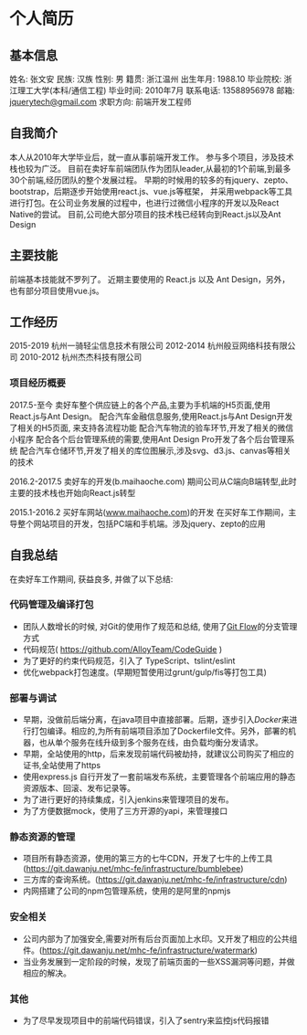 # 个人简历

##  基本信息
姓名: 张文安
民族: 汉族
性别: 男
籍贯: 浙江温州
出生年月: 1988.10
毕业院校: 浙江理工大学(本科/通信工程)
毕业时间: 2010年7月
联系电话: 13588956978
邮箱: jquerytech@gmail.com
求职方向: 前端开发工程师

## 自我简介
本人从2010年大学毕业后，就一直从事前端开发工作。
参与多个项目，涉及技术栈也较为广泛。
目前在卖好车前端团队作为团队leader,从最初的1个前端,到最多30个前端,经历团队的整个发展过程。
早期的时候用的较多的有jquery、zepto、bootstrap，后期逐步开始使用react.js、vue.js等框架，
并采用webpack等工具进行打包。在公司业务发展的过程中，也进行过微信小程序的开发以及React Native的尝试。
目前,公司绝大部分项目的技术栈已经转向到React.js以及Ant Design

## 主要技能
前端基本技能就不罗列了。
近期主要使用的 React.js 以及 Ant Design，另外，也有部分项目使用vue.js。

## 工作经历
2015-2019 杭州一骑轻尘信息技术有限公司
2012-2014 杭州般豆网络科技有限公司
2010-2012 杭州杰杰科技有限公司

### 项目经历概要
2017.5-至今 卖好车整个供应链上的各个产品,主要为手机端的H5页面,使用React.js与Ant Design。
配合汽车金融信息服务,使用React.js与Ant Design开发了相关的H5页面, 来支持各流程功能
配合汽车物流的验车环节,开发了相关的微信小程序
配合各个后台管理系统的需要,使用Ant Design Pro开发了各个后台管理系统
配合汽车仓储环节,开发了相关的库位图展示,涉及svg、d3.js、canvas等相关的技术

2016.2-2017.5 卖好车的开发(b.maihaoche.com)
期间公司从C端向B端转型,此时主要的技术栈也开始向React.js转型

2015.1-2016.2 买好车网站(www.maihaoche.com)的开发
在买好车工作期间，主导整个网站项目的开发，包括PC端和手机端。涉及jquery、zepto的应用

## 自我总结
在卖好车工作期间, 获益良多, 并做了以下总结:

### 代码管理及编译打包
*   团队人数增长的时候, 对Git的使用作了规范和总结, 使用了[Git Flow](https://github.com/zhangwenan/front-end-skills/blob/master/git/git-flow.md)的分支管理方式
*   代码规范( https://github.com/AlloyTeam/CodeGuide )
*   为了更好的约束代码规范，引入了 TypeScript、tslint/eslint
*   优化webpack打包速度。(早期短暂使用过grunt/gulp/fis等打包工具)

### 部署与调试
*   早期，没做前后端分离，在java项目中直接部署。后期，逐步引入*Docker*来进行打包编译。相应的,为所有前端项目添加了Dockerfile文件。另外，部署的机器，也从单个服务在线升级到多个服务在线，由负载均衡分发请求。
*   早期，全站使用的http，后来发现前端代码被劫持，就建议公司购买了相应的证书,全站使用了https
*   使用express.js 自行开发了一套前端发布系统，主要管理各个前端应用的静态资源版本、回滚、发布记录等。
*   为了进行更好的持续集成，引入jenkins来管理项目的发布。
*   为了方便数据mock，使用了三方开源的yapi，来管理接口

### 静态资源的管理
*   项目所有静态资源，使用的第三方的七牛CDN，开发了七牛的上传工具(https://git.dawanju.net/mhc-fe/infrastructure/bumblebee)
*   三方库的查询系统。(https://git.dawanju.net/mhc-fe/infrastructure/cdn)
*   内网搭建了公司的npm包管理系统，使用的是阿里的npmjs

### 安全相关
*   公司内部为了加强安全,需要对所有后台页面加上水印。又开发了相应的公共组件。(https://git.dawanju.net/mhc-fe/infrastructure/watermark)
*   当业务发展到一定阶段的时候，发现了前端页面的一些XSS漏洞等问题，并做相应的解决。

### 其他
*   为了尽早发现项目中的前端代码错误，引入了sentry来监控js代码报错
